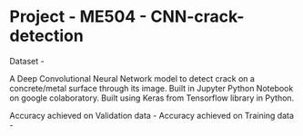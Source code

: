 # Project - ME504 - CNN-crack-detection

Dataset - 
 
A Deep Convolutional Neural Network model to detect crack on a concrete/metal surface through its image.
Built in Jupyter Python Notebook on google colaboratory.
Built using Keras from Tensorflow library in Python.
 
Accuracy achieved on Validation data - 
Accuracy achieved on Training data - 